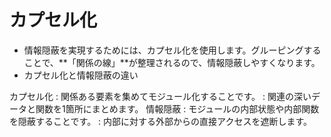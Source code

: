 # カプセル化
- 情報隠蔽を実現するためには、カプセル化を使用します。グルーピングすることで、**「関係の線」**が整理されるので、情報隠蔽しやすくなります。
- カプセル化と情報隠蔽の違い

カプセル化
: 関係ある要素を集めてモジュール化することです。
: 関連の深いデータと関数を1箇所にまとめます。
情報隠蔽
: モジュールの内部状態や内部関数を隠蔽することです。
: 内部に対する外部からの直接アクセスを遮断します。
